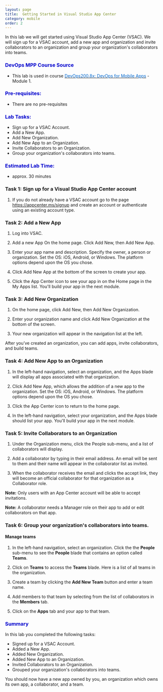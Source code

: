 ```yaml
---
layout: page
title:  Getting Started in Visual Studio App Center  
category: mobile
order: 2
---
```



In this lab we will get started using Visual Studio App Center (VSAC). We will sign up for a VSAC account, add a new app and organization and invite collaborators to an organization and group your organization's collaborators into teams.


<h3><span style="color: #0000CD;">DevOps MPP Course Source </span></h3>

- This lab is used in course <a href="https://www.edx.org/course/devops-mobile-apps-microsoft-devops200-8x" target="_blank"><span style="color: #0066cc;" color="#0066cc">DevOps200.8x: DevOps for Mobile Apps</span></a> - Module 1.



<h3><span style="color: #0000CD;"> Pre-requisites:</span></h3>

- There are no pre-requisites




<h3><span style="color: #0000CD;"> Lab Tasks:</span></h3> 

- Sign up for a VSAC Account.
- Add a New App.  
- Add New Organization.
- Add New App to an Organization. 
- Invite Collaborators to an Organization.
- Group your organization's collaborators into teams.


<h3><span style="color: #0000CD;">Estimated Lab Time:</span></h3>

- approx. 30 minutes  



### Task 1: Sign up for a Visual Studio App Center account 
1. If you do not already have a VSAC account go to the page https://appcenter.ms/signup and create an account or authenticate using an existing account type.

### Task 2: Add a New App 

1. Log into VSAC. 

2. Add a new App On the home page. Click Add New, then Add New App. 

3. Enter your app name and description. Specify the owner, a person or organization. Set the OS: iOS, Android, or Windows. The platform options depend upon the OS you chose. 

4. Click Add New App at the bottom of the screen to create your app.

6. Click the App Center icon to see your app in on the Home page in the My Apps list. You'll build your app in the next module.


### Task 3: Add New Organization 

1. On the home page, click Add New, then Add New Organization. 

2. Enter your organization name and click Add New Organization at the bottom of the screen. 

3. Your new organization will appear in the navigation list at the left. 

After you’ve created an organization, you can add apps, invite collaborators, and build teams. 


### Task 4: Add New App to an Organization 

1. In the left-hand navigation, select an organization, and the Apps blade will display all apps associated with that organization. 

2. Click Add New App, which allows the addition of a new app to the organization. Set the OS: iOS, Android, or Windows. The platform options depend upon the OS you chose.

3. Click the App Center icon to return to the home page. 

4. In the left-hand navigation, select your organization, and the Apps blade should list your app. You'll build your app in the next module.


### Task 5: Invite Collaborators to an Organization

1. Under the Organization menu, click the People sub-menu, and a list of collaborators will display.

2. Add a collaborator by typing in their email address. An email will be sent to them and their name will appear in the collaborator list as invited.  

3. When the collaborator receives the email and clicks the accept link, they will become an official collaborator for that organization as a Collaborator role. 

**Note:** Only users with an App Center account will be able to accept invitations.

**Note:** A collaborator needs a Manager role on their app to add or edit collaborators on that app.



### Task 6: Group your organization's collaborators into teams. ##

#### Manage teams

1.  In the left-hand navigation, select an organization. Click the the **People** sub-menu to see the **People** blade that contains an option called **Teams**. 

2. Click on **Teams** to access the **Teams** blade. Here is a list of all teams in the organization. 

3. Create a team by clicking the **Add New Team** button and enter a team name.

4. Add members to that team by selecting from the list of collaborators in the **Members** tab. 

5. Click on the **Apps** tab and your app to that team.  


<h3><span style="color: #0000CD;"> Summary</span></h3>

In this lab you completed the following tasks:

- Signed up for a VSAC Account.
- Added a New App.  
- Added New Organization.
- Added New App to an Organization. 
- Invited Collaborators to an Organization.
- Grouped your organization's collaborators into teams.

You should now have a new app owned by you, an organization which owns its own app, a collaborator, and a team.

